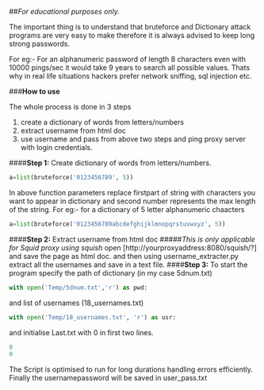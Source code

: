 ##*For educational purposes only.*

The important thing is to understand that bruteforce and Dictionary attack programs are very easy to make therefore it is always advised to keep long strong passwords.

For eg:-
For an alphanumeric password of length 8 characters even with 10000 pings/sec it would take 9 years to search all possible values. Thats why in real life situations hackers prefer network sniffing, sql injection etc.

###**How to use**

The whole process is done in 3 steps
 1. create a dictionary of words from letters/numbers
 2. extract username from html doc 
 3. use username and pass from above two steps and ping proxy server with login credentials.

####**Step 1:**
Create dictionary of words from letters/numbers.
```python
a=list(bruteforce('0123456789', 5))
```
In above function parameters replace firstpart of string with characters you want to appear in dictionary and second number represents the max length of the string.
For eg:- for a dictionary of 5 letter alphanumeric chaacters
```python
a=list(bruteforce('0123456789abcdefghijklmnopqrstuvwxyz', 5))
```
####**Step 2:**
Extract username from html doc
#####*This is only applicable for Squid proxy using squish*
open [http://yourproxyaddress:8080/squish/?]
 and save the page as html doc. and then using username_extracter.py extract all the usernames and save in a text file.
####**Step 3:**
To start the program specify the path of dictionary (in my case 5dnum.txt)
```python
with open('Temp/5dnum.txt','r') as pwd:
```
and list of usernames (18_usernames.txt) 
```python
with open('Temp/18_usernames.txt', 'r') as usr:
```
and initialise Last.txt with 0 in first two lines.
```python
0
0
```
The Script is optimised to run for long durations handling errors efficiently.
Finally the usernamepassword will be saved in user_pass.txt
